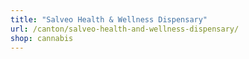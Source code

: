 ```yaml
---
title: "Salveo Health & Wellness Dispensary"
url: /canton/salveo-health-and-wellness-dispensary/
shop: cannabis
---
```

